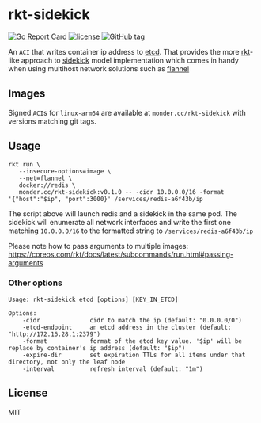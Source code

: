 # rkt-sidekick
[![Go Report Card](https://goreportcard.com/badge/github.com/monder/rkt-sidekick)](https://goreportcard.com/report/github.com/monder/rkt-sidekick)
[![license](https://img.shields.io/github/license/monder/rkt-sidekick.svg?maxAge=2592000&style=flat-square)]()
[![GitHub tag](https://img.shields.io/github/tag/monder/rkt-sidekick.svg?style=flat-square)]()

An `ACI` that writes container ip address to [etcd].
That provides the more [rkt]-like approach to [sidekick] model implementation which comes in handy when using multihost network solutions such as [flannel]

## Images
Signed `ACI`s for `linux-arm64` are available at `monder.cc/rkt-sidekick` with versions matching git tags.

## Usage

```
rkt run \
   --insecure-options=image \
   --net=flannel \
   docker://redis \
   monder.cc/rkt-sidekick:v0.1.0 -- -cidr 10.0.0.0/16 -format '{"host":"$ip", "port":3000}' /services/redis-a6f43b/ip
```

The script above will launch redis and a sidekick in the same pod. The sidekick will enumerate all network interfaces and write the first one matching `10.0.0.0/16` to the formatted string to `/services/redis-a6f43b/ip` 

Please note how to pass arguments to multiple images: https://coreos.com/rkt/docs/latest/subcommands/run.html#passing-arguments

### Other options

```
Usage: rkt-sidekick etcd [options] [KEY_IN_ETCD]

Options:
    -cidr              cidr to match the ip (default: "0.0.0.0/0")
    -etcd-endpoint     an etcd address in the cluster (default: "http://172.16.28.1:2379")
    -format            format of the etcd key value. '$ip' will be replace by container's ip address (default: "$ip")
    -expire-dir        set expiration TTLs for all items under that directory, not only the leaf node
    -interval          refresh interval (default: "1m")
```

## License
MIT

[rkt]: https://github.com/coreos/rkt
[etcd]: https://github.com/coreos/etcd
[flannel]: https://github.com/coreos/flannel
[sidekick]: https://coreos.com/fleet/docs/latest/examples/service-discovery.html#sidekick-model
